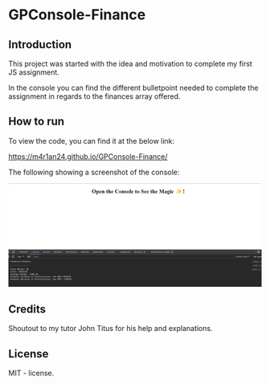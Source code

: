 # GPConsole-Finance

## Introduction

This project was started with the idea and motivation to complete my first JS assignment. 

In the console you can find the different bulletpoint needed to complete the assignment in regards to the finances array offered.

## How to run

To view the code, you can find it at the below link: 

https://m4r1an24.github.io/GPConsole-Finance/

The following showing a screenshot of the console: 

![Alt text](<Screenshot 2023-10-23 190326.png>)

## Credits

Shoutout to my tutor John Titus for his help and explanations.

## License

MIT - license.